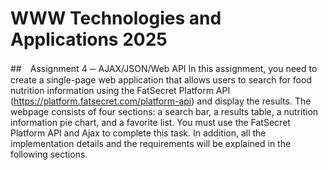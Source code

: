 # WWW Technologies and Applications 2025 
##　Assignment 4 ─ AJAX/JSON/Web API
In this assignment, you need to create a single-page web application that allows users to search for food nutrition information using the FatSecret Platform API (https://platform.fatsecret.com/platform-api) and display the results. The webpage consists of four sections: a search bar, a results table, a nutrition information pie chart, and a favorite list. You must use the FatSecret Platform API and Ajax to complete this task. In addition, all the implementation details and the requirements will be explained in the following sections.  

